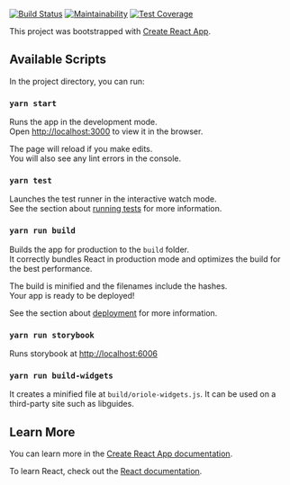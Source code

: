 [![Build Status](https://travis-ci.org/jhu-sheridan-libraries/ui-oriole-patron.svg?branch=master)](https://travis-ci.org/jhu-sheridan-libraries/ui-oriole-patron)
[![Maintainability](https://api.codeclimate.com/v1/badges/caf089112f829329a4f6/maintainability)](https://codeclimate.com/github/jhu-sheridan-libraries/ui-oriole-patron/maintainability)
[![Test Coverage](https://api.codeclimate.com/v1/badges/caf089112f829329a4f6/test_coverage)](https://codeclimate.com/github/jhu-sheridan-libraries/ui-oriole-patron/test_coverage)

This project was bootstrapped with [Create React App](https://github.com/facebook/create-react-app).

## Available Scripts

In the project directory, you can run:

### `yarn start`

Runs the app in the development mode.<br>
Open [http://localhost:3000](http://localhost:3000) to view it in the browser.

The page will reload if you make edits.<br>
You will also see any lint errors in the console.

### `yarn test`

Launches the test runner in the interactive watch mode.<br>
See the section about [running tests](https://facebook.github.io/create-react-app/docs/running-tests) for more information.

### `yarn run build`

Builds the app for production to the `build` folder.<br>
It correctly bundles React in production mode and optimizes the build for the best performance.

The build is minified and the filenames include the hashes.<br>
Your app is ready to be deployed!

See the section about [deployment](https://facebook.github.io/create-react-app/docs/deployment) for more information.

### `yarn run storybook`

Runs storybook at [http://localhost:6006](http://localhost:6006)

### `yarn run build-widgets`

It creates a minified file at `build/oriole-widgets.js`. It can be used on a third-party site such as libguides. 

## Learn More

You can learn more in the [Create React App documentation](https://facebook.github.io/create-react-app/docs/getting-started).

To learn React, check out the [React documentation](https://reactjs.org/).
